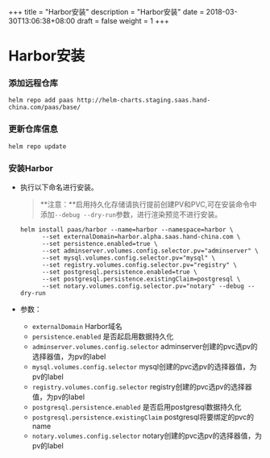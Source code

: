 +++
title = "Harbor安装"
description = "Harbor安装"
date = 2018-03-30T13:06:38+08:00
draft = false
weight = 1
+++

# Harbor安装

### 添加远程仓库

```
helm repo add paas http://helm-charts.staging.saas.hand-china.com/paas/base/
```

### 更新仓库信息

```
helm repo update 
```

### 安装Harbor

- 执行以下命名进行安装。

  > **注意：**启用持久化存储请执行提前创建PV和PVC,可在安装命令中添加`--debug --dry-run`参数，进行渲染预览不进行安装。

  ```
  helm install paas/harbor --name=harbor --namespace=harbor \
        --set externalDomain=harbor.alpha.saas.hand-china.com \
        --set persistence.enabled=true \
        --set adminserver.volumes.config.selector.pv="adminserver" \
        --set mysql.volumes.config.selector.pv="mysql" \
        --set registry.volumes.config.selector.pv="registry" \
        --set postgresql.persistence.enabled=true \
        --set postgresql.persistence.existingClaim=postgresql \
        --set notary.volumes.config.selector.pv="notary" --debug --dry-run
  ```

- 参数：
    - `externalDomain` Harbor域名
    - `persistence.enabled` 是否起启用数据持久化
    - `adminserver.volumes.config.selector` adminserver创建的pvc选pv的选择器值，为pv的label
    - `mysql.volumes.config.selector` mysql创建的pvc选pv的选择器值，为pv的label
    - `registry.volumes.config.selector` registry创建的pvc选pv的选择器值，为pv的label
    - `postgresql.persistence.enabled` 是否启用postgresql数据持久化
    - `postgresql.persistence.existingClaim` postgresql将要绑定的pvc的name
    - `notary.volumes.config.selector` notary创建的pvc选pv的选择器值，为pv的label